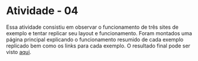 # Atividade - 04

Essa atividade consistiu em observar o funcionamento de três sites de exemplo e tentar replicar seu layout e funcionamento.
Foram montados uma página principal explicando o funcionamento resumido de cada exemplo replicado bem como os links para cada exemplo.
O resultado final pode ser visto [aqui](https://andreibuslik.github.io/atividade04/index).
